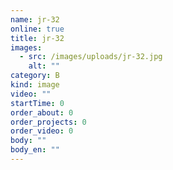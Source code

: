 ```yaml
---
name: jr-32
online: true
title: jr-32
images:
  - src: /images/uploads/jr-32.jpg
    alt: ""
category: B
kind: image
video: ""
startTime: 0
order_about: 0
order_projects: 0
order_video: 0
body: ""
body_en: ""
---
```

